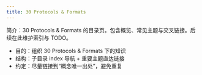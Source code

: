 ```yaml
---
title: 30 Protocols & Formats
---
```


简介：30 Protocols & Formats 的目录页。包含概览、常见主题与交叉链接。后续在此维护索引与 TODO。

- 目的：组织 30 Protocols & Formats 下的知识
- 结构：子目录 index 导航 + 重要主题直达链接
- 约定：尽量链接到“概念唯一出处”，避免重复
